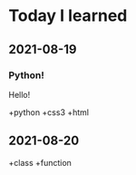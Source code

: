 # Today I learned

## 2021-08-19

### Python!
Hello!

+python
+css3
+html


## 2021-08-20
+class
+function


